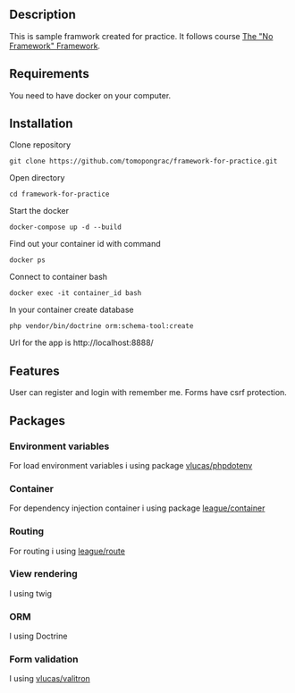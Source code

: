 ## Description
This is sample framwork created for practice. It follows course [The "No Framework" Framework](https://codecourse.com/courses/the-no-framework-framework).

## Requirements
You need to have docker on your computer.

## Installation
Clone repository
```
git clone https://github.com/tomopongrac/framework-for-practice.git
```
Open directory
```
cd framework-for-practice
```

Start the docker
```
docker-compose up -d --build
```

Find out your container id with command
```
docker ps
```

Connect to container bash
```
docker exec -it container_id bash
```

In your container create database
```
php vendor/bin/doctrine orm:schema-tool:create
```

Url for the app is http://localhost:8888/

## Features
User can register and login with remember me.
Forms have csrf protection.

## Packages
### Environment variables
For load environment variables i using package [vlucas/phpdotenv](https://github.com/vlucas/phpdotenv)

### Container
For dependency injection container i using package [league/container](https://github.com/thephpleague/container)

### Routing
For routing i using [league/route](https://github.com/thephpleague/route)

### View rendering
I using twig

### ORM
I using Doctrine

### Form validation
I using [vlucas/valitron](https://github.com/vlucas/valitron)
